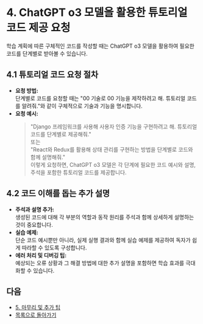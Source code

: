 # 4. ChatGPT o3 모델을 활용한 튜토리얼 코드 제공 요청

학습 계획에 따른 구체적인 코드를 작성할 때는 ChatGPT o3 모델을 활용하여 필요한 코드를 단계별로 받아볼 수 있습니다.

## 4.1 튜토리얼 코드 요청 절차
- **요청 방법:**  
  단계별로 코드를 요청할 때는 "00 기술로 00 기능을 제작하려고 해. 튜토리얼 코드를 알려줘."와 같이 구체적으로 기술과 기능을 명시합니다.
- **요청 예시:**  
  > "Django 프레임워크를 사용해 사용자 인증 기능을 구현하려고 해. 튜토리얼 코드를 단계별로 제공해줘."  
  또는  
  > "React와 Redux를 활용해 상태 관리를 구현하는 방법을 단계별로 코드와 함께 설명해줘."  
  이렇게 요청하면, ChatGPT o3 모델은 각 단계에 필요한 코드 예시와 설명, 주석을 포함한 튜토리얼 코드를 제공합니다.

## 4.2 코드 이해를 돕는 추가 설명
- **주석과 설명 추가:**  
  생성된 코드에 대해 각 부분의 역할과 동작 원리를 주석과 함께 상세하게 설명하는 것이 중요합니다.
- **실습 예제:**  
  단순 코드 예시뿐만 아니라, 실제 실행 결과와 함께 실습 예제를 제공하여 독자가 쉽게 따라할 수 있도록 구성합니다.
- **에러 처리 및 디버깅 팁:**  
  예상되는 오류 상황과 그 해결 방법에 대한 추가 설명을 포함하면 학습 효과를 극대화할 수 있습니다.

## 다음
* [5. 마무리 및 추가 팁](5.additionalTips.md)
* [목록으로 돌아가기](README.md)
